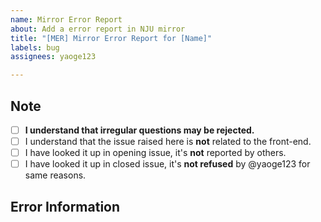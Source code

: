 ```yaml
---
name: Mirror Error Report
about: Add a error report in NJU mirror
title: "[MER] Mirror Error Report for [Name]"
labels: bug
assignees: yaoge123

---
```


## Note
<!-- (please done the following and add x in `[ ]`) -->
- [ ] **I understand that irregular questions may be rejected.**
- [ ] I understand that the issue raised here is **not** related to  the front-end.
- [ ] I have looked it up in opening issue, it's **not** reported by others.
- [ ] I have looked it up in closed issue, it's **not refused** by @yaoge123 for same reasons.

## Error Information

<!-- Description the **repo url**, **error inforation** and **how to reproduce the problem**-->

